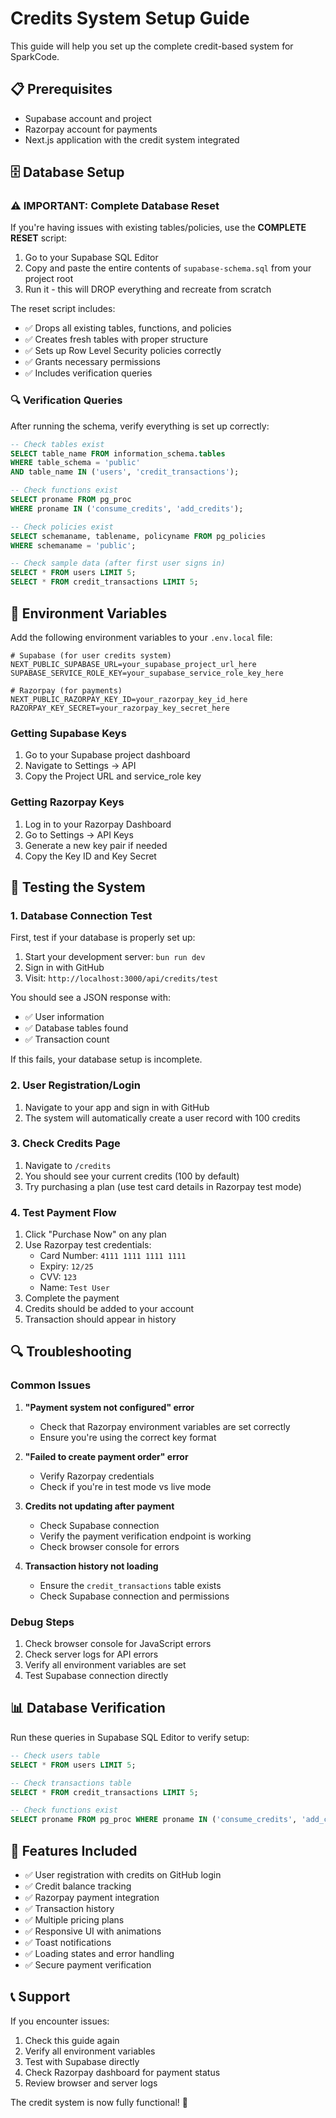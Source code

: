 # Credits System Setup Guide

This guide will help you set up the complete credit-based system for SparkCode.

## 📋 Prerequisites

- Supabase account and project
- Razorpay account for payments
- Next.js application with the credit system integrated

## 🗄️ Database Setup

### ⚠️ IMPORTANT: Complete Database Reset

If you're having issues with existing tables/policies, use the **COMPLETE RESET** script:

1. Go to your Supabase SQL Editor
2. Copy and paste the entire contents of `supabase-schema.sql` from your project root
3. Run it - this will DROP everything and recreate from scratch

The reset script includes:

- ✅ Drops all existing tables, functions, and policies
- ✅ Creates fresh tables with proper structure
- ✅ Sets up Row Level Security policies correctly
- ✅ Grants necessary permissions
- ✅ Includes verification queries

### 🔍 Verification Queries

After running the schema, verify everything is set up correctly:

```sql
-- Check tables exist
SELECT table_name FROM information_schema.tables
WHERE table_schema = 'public'
AND table_name IN ('users', 'credit_transactions');

-- Check functions exist
SELECT proname FROM pg_proc
WHERE proname IN ('consume_credits', 'add_credits');

-- Check policies exist
SELECT schemaname, tablename, policyname FROM pg_policies
WHERE schemaname = 'public';

-- Check sample data (after first user signs in)
SELECT * FROM users LIMIT 5;
SELECT * FROM credit_transactions LIMIT 5;
```

## 🔧 Environment Variables

Add the following environment variables to your `.env.local` file:

```env
# Supabase (for user credits system)
NEXT_PUBLIC_SUPABASE_URL=your_supabase_project_url_here
SUPABASE_SERVICE_ROLE_KEY=your_supabase_service_role_key_here

# Razorpay (for payments)
NEXT_PUBLIC_RAZORPAY_KEY_ID=your_razorpay_key_id_here
RAZORPAY_KEY_SECRET=your_razorpay_key_secret_here
```

### Getting Supabase Keys

1. Go to your Supabase project dashboard
2. Navigate to Settings → API
3. Copy the Project URL and service_role key

### Getting Razorpay Keys

1. Log in to your Razorpay Dashboard
2. Go to Settings → API Keys
3. Generate a new key pair if needed
4. Copy the Key ID and Key Secret

## 🚀 Testing the System

### 1. Database Connection Test

First, test if your database is properly set up:

1. Start your development server: `bun run dev`
2. Sign in with GitHub
3. Visit: `http://localhost:3000/api/credits/test`

You should see a JSON response with:

- ✅ User information
- ✅ Database tables found
- ✅ Transaction count

If this fails, your database setup is incomplete.

### 2. User Registration/Login

1. Navigate to your app and sign in with GitHub
2. The system will automatically create a user record with 100 credits

### 3. Check Credits Page

1. Navigate to `/credits`
2. You should see your current credits (100 by default)
3. Try purchasing a plan (use test card details in Razorpay test mode)

### 4. Test Payment Flow

1. Click "Purchase Now" on any plan
2. Use Razorpay test credentials:
   - Card Number: `4111 1111 1111 1111`
   - Expiry: `12/25`
   - CVV: `123`
   - Name: `Test User`
3. Complete the payment
4. Credits should be added to your account
5. Transaction should appear in history

## 🔍 Troubleshooting

### Common Issues

1. **"Payment system not configured" error**
   - Check that Razorpay environment variables are set correctly
   - Ensure you're using the correct key format

2. **"Failed to create payment order" error**
   - Verify Razorpay credentials
   - Check if you're in test mode vs live mode

3. **Credits not updating after payment**
   - Check Supabase connection
   - Verify the payment verification endpoint is working
   - Check browser console for errors

4. **Transaction history not loading**
   - Ensure the `credit_transactions` table exists
   - Check Supabase connection and permissions

### Debug Steps

1. Check browser console for JavaScript errors
2. Check server logs for API errors
3. Verify all environment variables are set
4. Test Supabase connection directly

## 📊 Database Verification

Run these queries in Supabase SQL Editor to verify setup:

```sql
-- Check users table
SELECT * FROM users LIMIT 5;

-- Check transactions table
SELECT * FROM credit_transactions LIMIT 5;

-- Check functions exist
SELECT proname FROM pg_proc WHERE proname IN ('consume_credits', 'add_credits');
```

## 🎯 Features Included

- ✅ User registration with credits on GitHub login
- ✅ Credit balance tracking
- ✅ Razorpay payment integration
- ✅ Transaction history
- ✅ Multiple pricing plans
- ✅ Responsive UI with animations
- ✅ Toast notifications
- ✅ Loading states and error handling
- ✅ Secure payment verification

## 📞 Support

If you encounter issues:

1. Check this guide again
2. Verify all environment variables
3. Test with Supabase directly
4. Check Razorpay dashboard for payment status
5. Review browser and server logs

The credit system is now fully functional! 🎉
